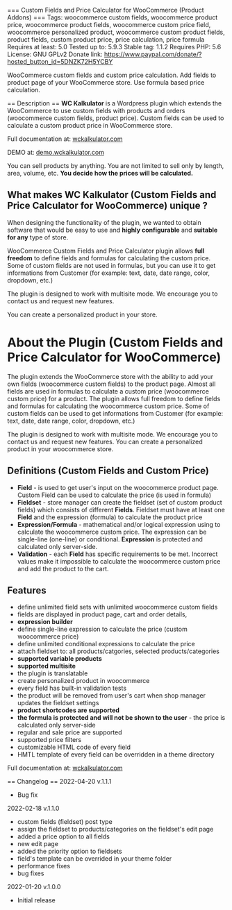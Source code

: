 === Custom Fields and Price Calculator for WooCommerce (Product Addons) ===
Tags: woocommerce custom fields,  woocommerce product price, woocommerce product fields, woocommerce custom price field, woocommerce personalized product, woocommerce custom product fields, product fields, custom product price, price calculation, price formula
Requires at least: 5.0
Tested up to: 5.9.3
Stable tag: 1.1.2
Requires PHP: 5.6
License: GNU GPLv2
Donate link: https://www.paypal.com/donate/?hosted_button_id=5DNZK72H5YCBY

WooCommerce custom fields and custom price calculation. Add fields to product page of your WooCommerce store. Use formula based price calculation.

== Description ==
**WC Kalkulator** is a Wordpress plugin which extends the WooCommerce to use custom fields with products and orders (woocommerce custom fields, product price).
Custom fields can be used to calculate a custom product price in WooCommerce store.

Full documentation at: [wckalkulator.com](https://wckalkulator.com)

DEMO at: [demo.wckalkulator.com](https://demo.wckalkulator.com)

You can sell products by anything. You are not limited to sell only by length, area, volume, etc. **You decide how the prices will be calculated.**

## What makes WC Kalkulator (Custom Fields and Price Calculator for WooCommerce) unique ?

When designing the functionality of the plugin, we wanted to obtain software that would be easy to use and **highly configurable** and **suitable for any** type of store. 

WooCommerce Custom Fields and Price Calculator plugin allows **full freedom** to define fields and formulas for calculating the custom price. 
Some of custom fields are not used in formulas, but you can use it to get informations from Customer (for example: text, date, date range, color, dropdown, etc.)

The plugin is designed to work with multisite mode. We encourage you to contact us and request new features.

You can create a personalized product in your store.

# About the Plugin (Custom Fields and Price Calculator for WooCommerce)

The plugin extends the WooCommerce store with the ability to add your own fields (woocommerce custom fields) to the product page. 
Almost all fields are used in formulas to calculate a custom price (woocommerce custom price) for a product. 
The plugin allows full freedom to define fields and formulas for calculating the woocommerce custom price.
Some of custom fields can be used to get informations from Customer (for example: text, date, date range, color, dropdown, etc.)

The plugin is designed to work with multisite mode. We encourage you to contact us and request new features. You can create a personalized product in your woocommerce store.

## Definitions (Custom Fields and Custom Price)

- **Field** - is used to get user's input on the woocommerce product page. Custom Field can be used to calculate the price (is used in formula)
- **Fieldset** - store manager can create the fieldset (set of custom product fields) which consists of different **Fields**. Fieldset must have at least one **Field** and the expression (formula) to calculate the product price
- **Expression/Formula** - mathematical and/or logical expression using to calculate the woocommerce custom price. The expression can be single-line (one-line) or conditional. **Expression** is protected and calculated only server-side.
- **Validation** - each **Field** has specific requirements to be met. Incorrect values make it impossible to calculate the woocommerce custom price and add the product to the cart.

## Features

- define unlimited field sets with unlimited woocommerce custom fields
- fields are displayed in product page, cart and order details,
- **expression builder**
- define single-line expression to calculate the price (custom woocommerce price)
- define unlimited conditional expressions to calculate the price
- attach fieldset to: all products/catgories, selected products/categories
- **supported variable products**
- **supported multisite**
- the plugin is translatable
- create personalized product in woocommerce
- every field has built-in validation tests
- the product will be removed from user\'s cart when shop manager updates the fieldset settings
- **product shortcodes are supported**
- **the formula is protected and will not be shown to the user** - the price is calculated only server-side
- regular and sale price are supported
- supported price filters
- customizable HTML code of every field
- HMTL template of every field can be overridden in a theme directory

Full documentation at: [wckalkulator.com](https://wckalkulator.com)

== Changelog ==
2022-04-20 v.1.1.1

- Bug fix

2022-02-18 v.1.1.0

- custom fields (fieldset) post type
- assign the fieldset to products/categories on the fieldset\'s edit page
- added a price option to all fields
- new edit page
- added the priority option to fieldsets
- field's template can be overrided in your theme folder
- performance fixes
- bug fixes

2022-01-20
v.1.0.0

- Initial release